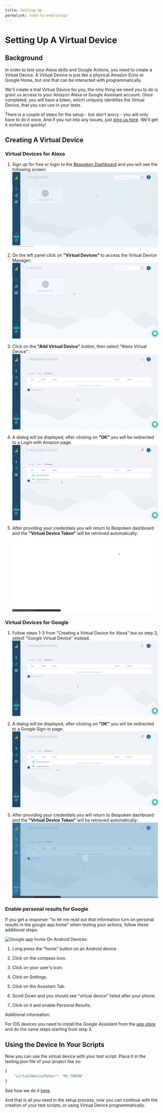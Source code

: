 ```yaml
---
title: Setting Up
permalink: /end-to-end/setup/
---
```


# Setting Up A Virtual Device
## Background
In order to test your Alexa skills and Google Actions, you need to create a Virtual Device. A Virtual Device is just like a physical Amazon Echo or Google Home, but one that can be interacted with programmatically.

We'll create a trial Virtual Device for you, the only thing we need you to do is grant us access to your Amazon Alexa or Google Assistant account. Once completed, you will have a token, which uniquely identifies the Virtual Device, that you can use in your tests.

There is a couple of steps for the setup - but don't worry - you will only have to do it once. And if you run into any issues, just [ping us here](https://gitter.im/bespoken/bst). We'll get it sorted out quickly!

## Creating A Virtual Device
### Virtual Devices for Alexa
1. Sign up for free or login to the [Bespoken Dashboard](https://apps.bespoken.io/dashboard) and you will see the following screen:
![Bespoken Dashboard](./assets/dashboard.gif "Bespoken Dashboard")

2. On the left panel click on **"Virtual Devices"** to access the Virtual Device Manager:
![Virtual Device Manager](./assets/virtualDeviceManager.gif "Virtual Device Manager")

3. Click on the **"Add Virtual Device"** button, then select "Alexa Virtual Device":
![Alexa Virtual Device](./assets/alexaVirtualDevice.gif "Alexa Virtual Device")

4. A dialog will be displayed, after clicking on **"OK"** you will be redirected to a  Login with Amazon page:
![Virtual Device Manager Dialog](./assets/VirtualDeviceManagerDialog.gif "Virtual Device Manager Dialog")

5. After providing your credentials you will return to Bespoken dashboard and the **"Virtual Device Token"** will be retrieved automatically:
![Virtual Device Manager With Token](./assets/VirtualDeviceManagerWithToken.gif "Virtual Device Manager With Token")

### Virtual Devices for Google
1. Follow steps 1-3 from "Creating a Virtual Device for Alexa" but on step 3, select "Google Virtual Device" instead. 
![Google Virtual Device](./assets/alexaVirtualDevice.gif "Google Virtual Device")

2. A dialog will be displayed, after clicking on **"OK"** you will be redirected to a Google Sign-in page:
![Virtual Device Manager Dialog](./assets/VirtualDeviceManagerDialogGoogle.gif "Virtual Device Manager Dialog")

3. After providing your credentials you will return to Bespoken dashboard and the **"Virtual Device Token"** will be retrieved automatically:
![Virtual Device Manager With Token](./assets/VirtualDeviceManagerWithTokenGoogle.gif "Virtual Device Manager With Token")


### Enable personal results for Google

If you get a response: "to let me read out that information turn on personal results in the google app home" when testing your actions, follow these additional steps:

![Google app home](./assets/enable-personal-results.gif "enable personal results")
On Android Devices:

1. Long press the “home” button on an Android device.

2. Click on the compass icon.

3. Click on your user's icon.

4. Click on Settings.

5. Click on the Assistant Tab.

6. Scroll Down and you should see “virtual device” listed after your phone.

7. Click on it and enable Personal Results.

Additional information:

For IOS devices you need to install the *Google Assistant* from the [app store](https://itunes.apple.com/us/app/google-assistant/id1220976145) and do the same steps starting from step 3.

## Using the Device In Your Scripts
Now you can use the virtual device with your test script. Place it in the testing.json file of your project like so:
``` js
{
    "virtualDeviceToken": "MY_TOKEN"
}
```

See how we do it [here](https://github.com/bespoken/virtual-device-example/blob/master/testing.json).

And that is all you need in the setup process, now you can continue with the creation of your test scripts, or using Virtual Device programmatically.
